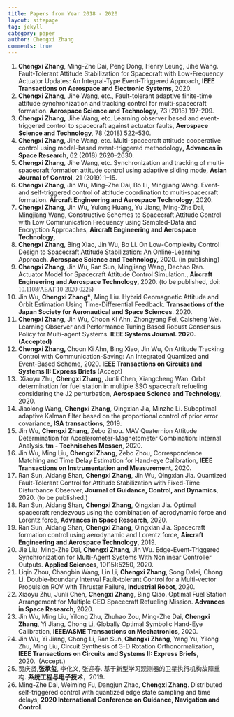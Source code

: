 ```yaml
---
title: Papers from Year 2018 - 2020
layout: sitepage
tag: jekyll
category: paper
author: Chengxi Zhang
comments: true
---
```

<ol>
	<li>
		<b><span style="line-height:1;">Chengxi
Zhang</span></b><span style="line-height:1;">, Ming-Zhe Dai, Peng Dong, Henry Leung, Jihe Wang. Fault-Tolerant
Attitude Stabilization for Spacecraft with Low-Frequency Actuator Updates: An
Integral-Type Event-Triggered Approach, </span><b><span style="line-height:1;">IEEE
Transactions on Aerospace and Electronic Systems</span></b><span style="line-height:1;">, 2020.&nbsp;</span><span style="line-height:1;">&nbsp;</span> 
	</li>
	<li>
		<b><span style="line-height:1;">Chengxi
Zhang</span></b><span style="line-height:1;">, Jihe</span><span style="line-height:1;"> Wang, etc., Fault-tolerant adaptive finite-time attitude
synchronization and tracking control for multi-spacecraft formation.&nbsp;</span><b><span style="line-height:1;">Aerospace Science and Technology</span></b><span style="line-height:1;">, 73
(2018) 197-209.</span> 
	</li>
	<li>
		<b><span style="line-height:1;">Chengxi Zhang,</span></b><span style="line-height:1;">&nbsp;Jihe Wang, etc. Learning observer based and event-triggered control to spacecraft against actuator faults,&nbsp;</span><b><span style="line-height:1;">Aerospace Science and Technology</span></b><i><span style="line-height:1;">,</span></i><span style="line-height:1;">&nbsp;78 (2018) 522–530.</span><span style="line-height:2;"></span> 
	</li>
	<li>
		<b><span style="line-height:1;">Chengxi
Zhang, </span></b><span style="line-height:1;">Jihe Wang, etc. Multi-spacecraft attitude cooperative control
using model-based event-triggered methodology</span><b><span style="line-height:1;">, Advances in Space Research</span></b><span style="line-height:1;">,</span><b> </b><span style="line-height:1;">62 (2018) 2620–2630.&nbsp;</span> 
	</li>
	<li>
		<b><span style="line-height:1;">Chengxi
Zhang</span></b><span style="line-height:1;">, Jihe Wang, etc. Synchronization and tracking of multi-spacecraft
formation attitude control using adaptive sliding mode, </span><b><span style="line-height:1;">Asian Journal of Control</span></b><span style="line-height:1;">, 21 (2019) 1–15.&nbsp;</span> 
	</li>
	<li>
		<b><span style="line-height:1;">Chengxi
Zhang</span></b><span style="line-height:1;">, Jin Wu, Ming-Zhe Dai, Bo Li, Mingjiang Wang. Event- and
self-triggered control of attitude coordination to multi-spacecraft formation. </span><b><span style="line-height:1;">Aircraft Engineering and Aerospace
Technology</span></b><span style="line-height:1;">, 2020.&nbsp;</span> 
	</li>
	<li>
		<span style="line-height:2;"><strong><span style="line-height:1;">Chengxi Zhang</span></strong><span style="line-height:1;">, Jin Wu, Yulong Huang, Yu Jiang, Ming-Zhe Dai, Mingjiang Wang, Constructive Schemes to Spacecraft Attitude Control with Low Communication Frequency using Sampled-Data and Encryption Approaches,&nbsp;</span><strong><span style="line-height:1;">Aircraft Engineering and Aerospace Technology</span></strong><strong><span style="line-height:1;">,&nbsp;</span></strong><br />
</span> 
	</li>
	<li>
		<span style="line-height:2;"><strong><span style="line-height:1;">Chengxi Zhang</span></strong><span style="line-height:1;">, Bing Xiao, Jin Wu, Bo Li.&nbsp;On Low-Complexity Control Design to Spacecraft Attitude Stabilization: An Online-Learning Approach.&nbsp;</span></span><strong><span style="line-height:1;">Aerospace Science and Technology, </span></strong><span style="line-height:1;">2020. (in publishing)</span><span></span><strong></strong><span></span> 
	</li>
	<li>
		<strong><span style="line-height:1;">Chengxi Zhang</span></strong><span style="line-height:1;">, Jin Wu, Ran Sun, Mingjiang Wang, Dechao Ran. Actuator Model for Spacecraft Attitude Control Simulation.</span><span style="line-height:1;">,&nbsp;</span><strong><span style="line-height:1;">Aircraft Engineering and Aerospace Technology</span></strong><strong><span style="line-height:1;">,&nbsp;</span></strong><span><span style="line-height:1;">2020. (to be published, doi: </span><span style="color:#31353B;font-family:Verdana, &quot;font-size:14px;line-height:1;">10.1108/AEAT-10-2020-0226</span><span style="line-height:1;">)</span></span><br />
	</li>
	<li>
		<span style="line-height:2;"><span style="line-height:1;">Jin Wu, </span><strong><span style="line-height:1;">Chengxi Zhang*</span></strong><span style="line-height:1;">, Ming Liu. Hybrid Geomagnetic Attitude and Orbit Estimation Using Time-Differential Feedback</span></span><span style="line-height:1;">.&nbsp;</span><strong><span style="line-height:1;">Transactions of the Japan Society for Aeronautical and Space Sciences</span></strong><span style="line-height:1;">. 2020.</span> 
	</li>
	<li>
		<strong><span style="line-height:1;">Chengxi Zhang</span></strong><span style="line-height:1;">, Jin Wu, Choon Ki Ahn, Zhongyang Fei, Caisheng Wei. Learning Observer and Performance Tuning Based Robust Consensus Policy for Multi-agent Systems. </span><strong><span style="line-height:1;">IEEE Systems Journal. 2020. (Accepted)</span></strong><br />
	</li>
	<li>
		<strong><span style="line-height:1;">Chengxi Zhang, </span></strong><span style="line-height:1;">Choon Ki Ahn, Bing Xiao, Jin Wu,&nbsp;On Attitude Tracking Control with Communication-Saving: An Integrated Quantized and Event-Based Scheme, 2020. </span><strong><span style="line-height:1;">IEEE Transactions on Circuits and Systems II: Express Briefs</span></strong><span style="line-height:1;"> (Accept)</span> 
	</li>
	<li>
		<span style="line-height:1;">&nbsp;Xiaoyu Zhu, </span><b><span style="line-height:1;">Chengxi Zhang</span></b><span style="line-height:1;">, Junli Chen, Xiangcheng Wan. Orbit determination for fuel
station in multiple SSO spacecraft refueling considering the J2 perturbation, </span><b><span style="line-height:1;">Aerospace Science and Technology</span></b><span style="line-height:1;">, 2020.&nbsp;</span> 
	</li>
	<li>
		<span style="line-height:1;">Jiaolong Wang, </span><b><span style="line-height:1;">Chengxi Zhang</span></b><span style="line-height:1;">, Qingxian Jia, Minzhe Li. Suboptimal adaptive Kalman
filter based on the proportional control of prior error covariance, </span><b><span style="line-height:1;">ISA transactions</span></b><span style="line-height:1;">, 2019.&nbsp;</span> 
	</li>
	<li>
		<span style="line-height:1;">Jin Wu, </span><b><span style="line-height:1;">Chengxi Zhang</span></b><span style="line-height:1;">, Zebo Zhou. MAV Quaternion Attitude Determination for
Accelerometer-Magnetometer Combination: Internal Analysis.</span><b><span style="line-height:1;"> tm - Technisches Messen</span></b><span style="line-height:1;">,</span><b> </b><span style="line-height:1;">2020.&nbsp;</span> 
	</li>
	<li>
		<span style="line-height:1;">Jin Wu, Ming Liu, </span><b><span style="line-height:1;">Chengxi Zhang</span></b><span style="line-height:1;">, Zebo Zhou, Correspondence Matching and Time Delay
Estimation for Hand-eye Calibration,</span><i> </i><b><span style="line-height:1;">IEEE Transactions on Instrumentation and
Measurement</span></b><i><span style="line-height:1;">, </span></i><span style="line-height:1;">2020</span><i><span style="line-height:1;">.&nbsp;</span></i> 
	</li>
	<li>
		<span style="line-height:1;">Ran Sun, Aidang Shan, </span><b><span style="line-height:1;">Chengxi Zhang</span></b><span style="line-height:1;">, Jin Wu, Qingxian Jia. Quantized
Fault-Tolerant Control for Attitude Stabilization with Fixed-Time Disturbance
Observer, </span><b><span style="line-height:1;">Journal of Guidance, Control,
and Dynamics</span></b><span style="line-height:1;">, 2020.&nbsp;</span><span style="line-height:1;">(to be published.)</span> 
	</li>
	<li>
		<span style="line-height:1;">Ran Sun, Aidang Shan, </span><b><span style="line-height:1;">Chengxi Zhang</span></b><span style="line-height:1;">, Qingxian Jia. Optimal
spacecraft rendezvous using the combination of aerodynamic force and Lorentz
force,</span><span> </span><b><span style="line-height:1;">Advances in
Space Research</span></b><span style="line-height:1;">,</span><i> </i><span style="line-height:1;">2020.&nbsp;</span> 
	</li>
	<li>
		<span style="line-height:1;">Ran Sun, Aidang Shan, </span><b><span style="line-height:1;">Chengxi Zhang</span></b><span style="line-height:1;">, Qingxian Jia. Spacecraft
formation control using aerodynamic and Lorentz force,</span><span> </span><b><span style="line-height:1;">Aircraft Engineering and Aerospace
Technology</span></b><span style="line-height:1;">, 2019.</span> 
	</li>
	<li>
		<span style="line-height:1;">Jie Liu, Ming-Zhe Dai, </span><b><span style="line-height:1;">Chengxi Zhang</span></b><span style="line-height:1;">, Jin Wu.
Edge-Event-Triggered Synchronization for Multi-Agent Systems With Nonlinear
Controller Outputs. </span><b><span style="line-height:1;">Applied Sciences</span></b><span style="line-height:1;">,</span><b> </b><span style="line-height:1;">10(15):5250, 2020.&nbsp;</span> 
	</li>
	<li>
		<span style="line-height:1;">Liqin Zhou, Changbin Wang, Lin Li, </span><b><span style="line-height:1;">Chengxi Zhang</span></b><span style="line-height:1;">, Song Dalei, Chong Li.
Double-boundary Interval Fault-tolerant Control for a Multi-vector Propulsion
ROV with Thruster Failure, </span><b><span style="line-height:1;">Industrial
Robot</span></b><span style="line-height:1;">,</span><b> </b><span style="line-height:1;">2020.&nbsp;</span> 
	</li>
	<li>
		<span style="line-height:1;">Xiaoyu Zhu, Junli Chen, </span><b><span style="line-height:1;">Chengxi Zhang</span></b><span style="line-height:1;">, Bing Qiao. Optimal Fuel
Station Arrangement for Multiple GEO Spacecraft Refueling Mission. </span><b><span style="line-height:1;">Advances in Space Research</span></b><span style="line-height:1;">,</span><b> </b><span style="line-height:1;">2020.&nbsp;</span> 
	</li>
	<li>
		<span style="line-height:1;">Jin Wu, Ming Liu, Yilong Zhu, Zhuhao
Zou, Ming-Zhe Dai, </span><b><span style="line-height:1;">Chengxi Zhang</span></b><span style="line-height:1;">, Yi
Jiang, Chong Li, Globally Optimal Symbolic Hand-Eye Calibration, </span><b><span style="line-height:1;">IEEE/ASME Transactions on Mechatronics</span></b><span style="line-height:1;">,</span><b> </b><span style="line-height:1;">2020.&nbsp;</span> 
	</li>
	<li>
		<span style="line-height:1;">Jin Wu, Yi Jiang, Chong Li, Ran Sun,</span><b><span style="line-height:1;"> Chengxi Zhang</span></b><span style="line-height:1;">, Yang Yu, Yilong Zhu,
Ming Liu, Circuit Synthesis of 3-D Rotation Orthonormalization, </span><b><span style="line-height:1;">IEEE Transactions on Circuits and Systems
II: Express Briefs</span></b><span style="line-height:1;">, 2020.&nbsp;</span><span style="line-height:1;">&nbsp;(Accept.)</span> 
	</li>
	<li>
		<span style="line-height:1;">贾庆贤</span><span style="line-height:1;">,</span><b><span style="line-height:1;">张承玺</span></b><span style="font-weight:normal;"><span style="line-height:1;">, 李化</span><span style="line-height:2;"></span><span style="line-height:1;">义, 张迎春. 基于新型学习观测器的卫星执行机构故障重构.&nbsp;</span></span><b><span style="line-height:1;">系统工程与电子技术</span></b><span style="font-weight:normal;line-height:1;">，2019</span><b><span style="line-height:1;">.&nbsp;</span></b> 
	</li>
	<li>
		<span style="line-height:1;">Ming-Zhe Dai, Weiming Fu, Dangjun Zhao,&nbsp;</span><b><span style="line-height:1;">Chengxi Zhang</span></b><span style="line-height:1;">. Distributed self-triggered control with quantized edge state sampling and time delays,&nbsp;</span><b><span style="line-height:1;">2020 International Conference on Guidance, Navigation and Control</span></b><span style="line-height:1;">.</span> 
	</li>
</ol>
